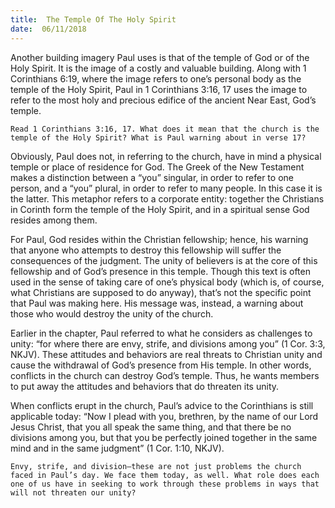 ```yaml
---
title:  The Temple Of The Holy Spirit
date:  06/11/2018
---
```


Another building imagery Paul uses is that of the temple of God or of the Holy Spirit. It is the image of a costly and valuable building. Along with 1 Corinthians 6:19, where the image refers to one’s personal body as the temple of the Holy Spirit, Paul in 1 Corinthians 3:16, 17 uses the image to refer to the most holy and precious edifice of the ancient Near East, God’s temple.

`Read 1 Corinthians 3:16, 17. What does it mean that the church is the temple of the Holy Spirit? What is Paul warning about in verse 17?`

Obviously, Paul does not, in referring to the church, have in mind a physical temple or place of residence for God. The Greek of the New Testament makes a distinction between a “you” singular, in order to refer to one person, and a “you” plural, in order to refer to many people. In this case it is the latter. This metaphor refers to a corporate entity: together the Christians in Corinth form the temple of the Holy Spirit, and in a spiritual sense God resides among them.

For Paul, God resides within the Christian fellowship; hence, his warning that anyone who attempts to destroy this fellowship will suffer the consequences of the judgment. The unity of believers is at the core of this fellowship and of God’s presence in this temple. Though this text is often used in the sense of taking care of one’s physical body (which is, of course, what Christians are supposed to do anyway), that’s not the specific point that Paul was making here. His message was, instead, a warning about those who would destroy the unity of the church.

Earlier in the chapter, Paul referred to what he considers as challenges to unity: “for where there are envy, strife, and divisions among you” (1 Cor. 3:3, NKJV). These attitudes and behaviors are real threats to Christian unity and cause the withdrawal of God’s presence from His temple. In other words, conflicts in the church can destroy God’s temple. Thus, he wants members to put away the attitudes and behaviors that do threaten its unity.

When conflicts erupt in the church, Paul’s advice to the Corinthians is still applicable today: “Now I plead with you, brethren, by the name of our Lord Jesus Christ, that you all speak the same thing, and that there be no divisions among you, but that you be perfectly joined together in the same mind and in the same judgment” (1 Cor. 1:10, NKJV).

`Envy, strife, and division—these are not just problems the church faced in Paul’s day. We face them today, as well. What role does each one of us have in seeking to work through these problems in ways that will not threaten our unity?`